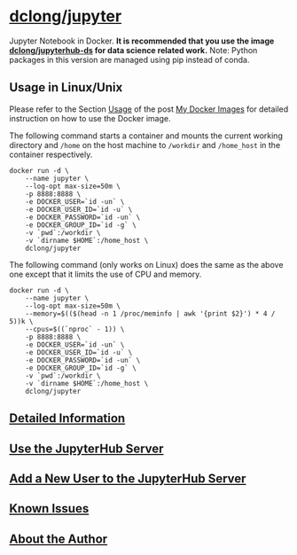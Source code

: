 # [dclong/jupyter](https://hub.docker.com/r/dclong/jupyter/)

Jupyter Notebook in Docker. 
**It is recommended that you use the image
[dclong/jupyterhub-ds](https://hub.docker.com/r/dclong/jupyterhub-ds/)
for data science related work.**
Note: Python packages in this version are managed using pip instead of conda.

## Usage in Linux/Unix

Please refer to the Section
[Usage](http://www.legendu.net/en/blog/my-docker-images/#usage)
of the post [My Docker Images](http://www.legendu.net/en/blog/my-docker-images/) 
for detailed instruction on how to use the Docker image.

The following command starts a container 
and mounts the current working directory and `/home` on the host machine 
to `/workdir` and `/home_host` in the container respectively.
```
docker run -d \
    --name jupyter \
    --log-opt max-size=50m \
    -p 8888:8888 \
    -e DOCKER_USER=`id -un` \
    -e DOCKER_USER_ID=`id -u` \
    -e DOCKER_PASSWORD=`id -un` \
    -e DOCKER_GROUP_ID=`id -g` \
    -v `pwd`:/workdir \
    -v `dirname $HOME`:/home_host \
    dclong/jupyter
```
The following command (only works on Linux) does the same as the above one 
except that it limits the use of CPU and memory.
```
docker run -d \
    --name jupyter \
    --log-opt max-size=50m \
    --memory=$(($(head -n 1 /proc/meminfo | awk '{print $2}') * 4 / 5))k \
    --cpus=$((`nproc` - 1)) \
    -p 8888:8888 \
    -e DOCKER_USER=`id -un` \
    -e DOCKER_USER_ID=`id -u` \
    -e DOCKER_PASSWORD=`id -un` \
    -e DOCKER_GROUP_ID=`id -g` \
    -v `pwd`:/workdir \
    -v `dirname $HOME`:/home_host \
    dclong/jupyter
```

## [Detailed Information](http://www.legendu.net/en/blog/my-docker-images/#list-of-images-and-detailed-information) 

## [Use the JupyterHub Server](http://www.legendu.net/en/blog/my-docker-images/#use-the-jupyterhub-server)

## [Add a New User to the JupyterHub Server](http://www.legendu.net/en/blog/my-docker-images/#add-a-new-user-to-the-jupyterhub-server)

## [Known Issues](http://www.legendu.net/en/blog/my-docker-images/#known-issues)

## [About the Author](http://www.legendu.net/pages/about)

